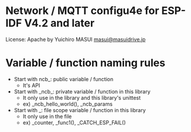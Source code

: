 # Network / MQTT configu4e for ESP-IDF V4.2 and later

License: Apache by Yuichiro MASUI <masui@masuidrive.jp>

# Variable / function naming rules

- Start with ncb\_: public variable / function
  - It's API
- Start with \_ncb\_: private variable / function in this library
  - It only use in the library and this library's unittest
  - ex) \_ncb_hello_world(), \_ncb_params
- Start with \_: file scope variable / function in this library
  - It only use in the file
  - ex) \_counter, \_func1(), \_CATCH_ESP_FAIL()
